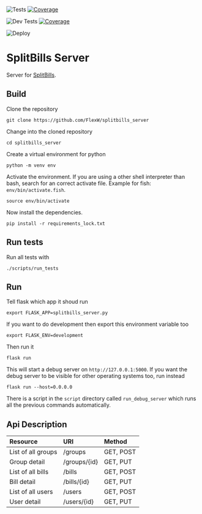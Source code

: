 ![Tests](https://github.com/FlexW/splitbills_server/workflows/Tests/badge.svg)
[![Coverage](https://codecov.io/gh/FlexW/splitbills_server/branch/main/graph/badge.svg?token=DODRY5LAPK)](https://codecov.io/gh/FlexW/splitbills_server)


![Dev Tests](https://github.com/FlexW/splitbills_server/workflows/Dev%20Tests/badge.svg)
[![Coverage](https://codecov.io/gh/FlexW/splitbills_server/branch/dev/graph/badge.svg?token=DODRY5LAPK)](https://codecov.io/gh/FlexW/splitbills_server)

![Deploy](https://github.com/FlexW/splitbills_server/workflows/Deploy/badge.svg)

# SplitBills Server

Server for [SplitBills](https://gitlab.com/flexw/splitbills).

## Build
Clone the repository
```
git clone https://github.com/FlexW/splitbills_server
```
Change into the cloned repository
```
cd splitbills_server
```
Create a virtual environment for python
```
python -m venv env
```
Activate the environment. If you are using a other shell interpreter
than bash, search for an correct activate file. Example for fish:
`env/bin/activate.fish`.
```
source env/bin/activate
```
Now install the dependencies.
```
pip install -r requirements_lock.txt
```
## Run tests
Run all tests with
```
./scripts/run_tests
```

## Run
Tell flask which app it shoud run
```
export FLASK_APP=splitbills_server.py
```
If you want to do development then export this environment variable
too
```
export FLASK_ENV=development
```
Then run it
```
flask run
```
This will start a debug server on `http://127.0.0.1:5000`. If you want
the debug server to be visible for other operating systems too, run
instead
```
flask run --host=0.0.0.0
```
There is a script in the `script` directory called `run_debug_server`
which runs all the previous commands automatically.

## Api Description

| Resource           | URI          | Method    |
|:-------------------|:-------------|:----------|
| List of all groups | /groups      | GET, POST |
| Group detail       | /groups/{id} | GET, PUT  |
| List of all bills  | /bills       | GET, POST |
| Bill detail        | /bills/{id}  | GET, PUT  |
| List of all users  | /users       | GET, POST |
| User detail        | /users/{id}  | GET, PUT  |
